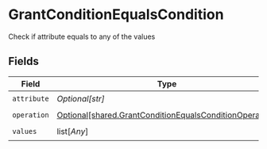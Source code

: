 # GrantConditionEqualsCondition

Check if attribute equals to any of the values


## Fields

| Field                                                                                                                        | Type                                                                                                                         | Required                                                                                                                     | Description                                                                                                                  | Example                                                                                                                      |
| ---------------------------------------------------------------------------------------------------------------------------- | ---------------------------------------------------------------------------------------------------------------------------- | ---------------------------------------------------------------------------------------------------------------------------- | ---------------------------------------------------------------------------------------------------------------------------- | ---------------------------------------------------------------------------------------------------------------------------- |
| `attribute`                                                                                                                  | *Optional[str]*                                                                                                              | :heavy_check_mark:                                                                                                           | N/A                                                                                                                          | workflows.primary.task_name                                                                                                  |
| `operation`                                                                                                                  | [Optional[shared.GrantConditionEqualsConditionOperation]](undefined/models/shared/grantconditionequalsconditionoperation.md) | :heavy_check_mark:                                                                                                           | N/A                                                                                                                          |                                                                                                                              |
| `values`                                                                                                                     | list[*Any*]                                                                                                                  | :heavy_check_mark:                                                                                                           | N/A                                                                                                                          | Qualification                                                                                                                |